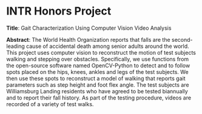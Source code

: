 # INTR Honors Project

__Title__: Gait Characterization Using Computer Vision Video Analysis

__Abstract__: The World Health Organization reports that falls are the second-leading cause of accidental death among senior adults around the world. This project uses computer vision to reconstruct the motion of test subjects walking and stepping over obstacles.  Specifically, we use functions from the open-source software named OpenCV-Python to detect and to follow spots placed on the hips, knees, ankles and legs of the test subjects. We then use these spots to reconstruct a model of walking that reports gait parameters such as step height and foot flex angle.  The test subjects are Williamsburg Landing residents who have agreed to be tested biannually and to report their fall history.  As part of the testing procedure, videos are recorded of a variety of test walks.
